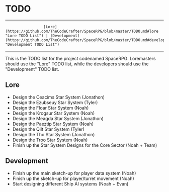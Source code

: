 # TODO

---

                     [Lore](https://github.com/TheCodeCrafter/SpaceRPG/blob/master/TODO.md#lore "Lore TODO List") | [Development](https://github.com/TheCodeCrafter/SpaceRPG/blob/master/TODO.md#development "Development TODO List")
 
---

This is the TODO list for the project codenamed SpaceRPG. Loremasters should use the "Lore" TODO list, while the developers should use the "Development" TODO list.

## Lore
- Design the Ceacims Star System (Jonathon)
- Design the Ezubseuy Star System (Tyler)
- Design the Floar Star System (Noah)
- Design the Krogsur Star System (Noah)
- Design the Meagda Star System (Jonathon)
- Design the Paeztip Star System (Noah)
- Design the Qilt Star System (Tyler)
- Design the Tho Star System (Jonathon)
- Design the Troo Star System (Noah)
- Finish up the Star System Designs for the Core Sector (Noah + Team)

## Development
- Finish up the main sketch-up for player data system (Noah)
- Finish up the sketch-up for player/turret movement (Noah)
- Start designing different Ship AI systems (Noah + Evan)
